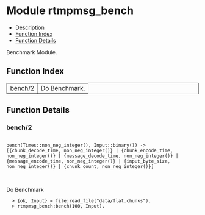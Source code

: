 

# Module rtmpmsg_bench #
* [Description](#description)
* [Function Index](#index)
* [Function Details](#functions)

Benchmark Module.

<a name="index"></a>

## Function Index ##


<table width="100%" border="1" cellspacing="0" cellpadding="2" summary="function index"><tr><td valign="top"><a href="#bench-2">bench/2</a></td><td>Do Benchmark.</td></tr></table>


<a name="functions"></a>

## Function Details ##

<a name="bench-2"></a>

### bench/2 ###

<pre><code>
bench(Times::non_neg_integer(), Input::binary()) -&gt; [{chunk_decode_time, non_neg_integer()} | {chunk_encode_time, non_neg_integer()} | {message_decode_time, non_neg_integer()} | {message_encode_time, non_neg_integer()} | {input_byte_size, non_neg_integer()} | {chunk_count, non_neg_integer()}]
</code></pre>
<br />

Do Benchmark

```
  > {ok, Input} = file:read_file("data/flat.chunks").
  > rtmpmsg_bench:bench(100, Input).
```

